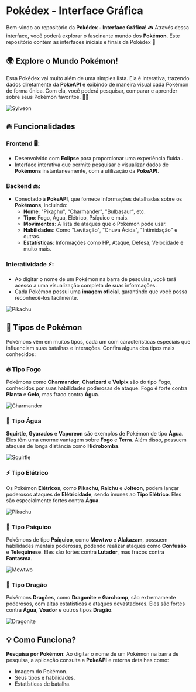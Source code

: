 # Pokédex - Interface Gráfica

Bem-vindo ao repositório da **Pokédex - Interface Gráfica**! 🎮 Através dessa interface, você poderá explorar o fascinante mundo dos **Pokémon**. Este repositório contém as interfaces iniciais e finais da Pokédex 🌟

## 🌍 Explore o Mundo Pokémon!

Essa Pokédex vai muito além de uma simples lista. Ela é interativa, trazendo dados diretamente da **PokeAPI** e exibindo de maneira visual cada Pokémon de forma única. Com ela, você poderá pesquisar, comparar e aprender sobre seus Pokémon favoritos. 🧑‍⚖️

![Sylveon](https://raw.githubusercontent.com/PokeAPI/sprites/master/sprites/pokemon/other/official-artwork/700.png)

## 🔥 Funcionalidades

### **Frontend** 🖥️:
- Desenvolvido com **Eclipse** para proporcionar uma experiência fluida .
- Interface interativa que permite pesquisar e visualizar dados de **Pokémons** instantaneamente, com a utilização da **PokeAPI**.

### **Backend** 🔙:
- Conectado à **PokeAPI**, que fornece informações detalhadas sobre os **Pokémons**, incluindo:
  - **Nome**: "Pikachu", "Charmander", "Bulbasaur", etc.
  - **Tipo**: Fogo, Água, Elétrico, Psíquico e mais.
  - **Movimentos**: A lista de ataques que o Pokémon pode usar.
  - **Habilidades**: Como "Levitação", "Chuva Ácida", "Intimidação" e outras.
  - **Estatísticas**: Informações como HP, Ataque, Defesa, Velocidade e muito mais.

### **Interatividade** ⚡:
- Ao digitar o nome de um Pokémon na barra de pesquisa, você terá acesso a uma visualização completa de suas informações.
- Cada Pokémon possui uma **imagem oficial**, garantindo que você possa reconhecê-los facilmente.

![Pikachu](https://raw.githubusercontent.com/PokeAPI/sprites/master/sprites/pokemon/other/official-artwork/25.png)

## 🐉 Tipos de Pokémon

Pokémons vêm em muitos tipos, cada um com características especiais que influenciam suas batalhas e interações. Confira alguns dos tipos mais conhecidos:

### 🔥 **Tipo Fogo**
Pokémons como **Charmander**, **Charizard** e **Vulpix** são do tipo Fogo, conhecidos por suas habilidades poderosas de ataque. Fogo é forte contra **Planta** e **Gelo**, mas fraco contra **Água**.

![Charmander](https://raw.githubusercontent.com/PokeAPI/sprites/master/sprites/pokemon/other/official-artwork/4.png)

### 🌊 **Tipo Água**
**Squirtle**, **Gyarados** e **Vaporeon** são exemplos de Pokémon de tipo **Água**. Eles têm uma enorme vantagem sobre **Fogo** e **Terra**. Além disso, possuem ataques de longa distância como **Hidrobomba**.

![Squirtle](https://raw.githubusercontent.com/PokeAPI/sprites/master/sprites/pokemon/other/official-artwork/7.png)

### ⚡ **Tipo Elétrico**
Os Pokémon **Elétricos**, como **Pikachu**, **Raichu** e **Jolteon**, podem lançar poderosos ataques de **Elétricidade**, sendo imunes ao **Tipo Elétrico**. Eles são especialmente fortes contra **Água**.

![Pikachu](https://raw.githubusercontent.com/PokeAPI/sprites/master/sprites/pokemon/other/official-artwork/25.png)

### 🧠 **Tipo Psíquico**
Pokémons de tipo **Psíquico**, como **Mewtwo** e **Alakazam**, possuem habilidades mentais poderosas, podendo realizar ataques como **Confusão** e **Telequinese**. Eles são fortes contra **Lutador**, mas fracos contra **Fantasma**.

![Mewtwo](https://raw.githubusercontent.com/PokeAPI/sprites/master/sprites/pokemon/other/official-artwork/150.png)

### 🐉 **Tipo Dragão**
Pokémons **Dragões**, como **Dragonite** e **Garchomp**, são extremamente poderosos, com altas estatísticas e ataques devastadores. Eles são fortes contra **Água**, **Voador** e outros tipos **Dragão**.

![Dragonite](https://raw.githubusercontent.com/PokeAPI/sprites/master/sprites/pokemon/other/official-artwork/149.png)

## 💡 Como Funciona?

 **Pesquisa por Pokémon**: Ao digitar o nome de um Pokémon na barra de pesquisa, a aplicação consulta a **PokeAPI** e retorna detalhes como:
   - Imagem do Pokémon.
   - Seus tipos e habilidades.
   - Estatísticas de batalha.
   


